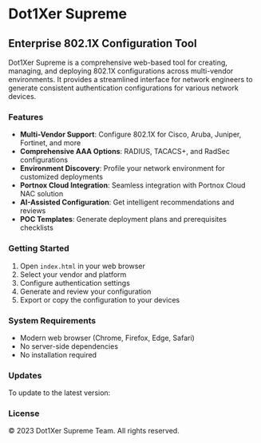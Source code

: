 # Dot1Xer Supreme

## Enterprise 802.1X Configuration Tool

Dot1Xer Supreme is a comprehensive web-based tool for creating, managing, and deploying 802.1X configurations across multi-vendor environments. It provides a streamlined interface for network engineers to generate consistent authentication configurations for various network devices.

### Features

- **Multi-Vendor Support**: Configure 802.1X for Cisco, Aruba, Juniper, Fortinet, and more
- **Comprehensive AAA Options**: RADIUS, TACACS+, and RadSec configurations
- **Environment Discovery**: Profile your network environment for customized deployments
- **Portnox Cloud Integration**: Seamless integration with Portnox Cloud NAC solution
- **AI-Assisted Configuration**: Get intelligent recommendations and reviews
- **POC Templates**: Generate deployment plans and prerequisites checklists

### Getting Started

1. Open `index.html` in your web browser
2. Select your vendor and platform
3. Configure authentication settings
4. Generate and review your configuration
5. Export or copy the configuration to your devices

### System Requirements

- Modern web browser (Chrome, Firefox, Edge, Safari)
- No server-side dependencies
- No installation required

### Updates

To update to the latest version:

### License

© 2023 Dot1Xer Supreme Team. All rights reserved.

